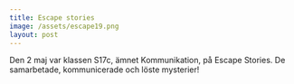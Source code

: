 ```yaml
---
title: Escape stories
image: /assets/escape19.png
layout: post
---
```


Den 2 maj var klassen S17c, ämnet Kommunikation, på Escape Stories. De samarbetade, kommunicerade och löste mysterier!
